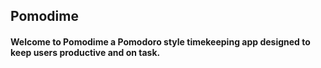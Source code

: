 ## Pomodime

#### Welcome to Pomodime a Pomodoro style timekeeping app designed to keep users productive and on task.